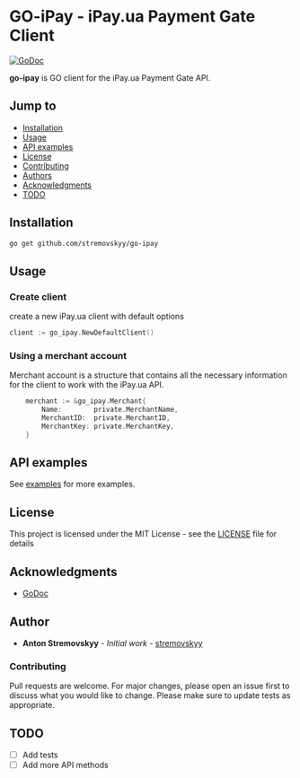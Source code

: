 # GO-iPay - iPay.ua Payment Gate Client

[![GoDoc](https://godoc.org/github.com/stremovskyy/go-ipay?status.svg)](https://godoc.org/github.com/stremovskyy/go-ipay)

**go-ipay** is GO client for the iPay.ua Payment Gate API.

## Jump to

* [Installation](#Installation)
* [Usage](#Usage)
* [API examples](#API-examples)
* [License](#License)
* [Contributing](#Contributing)
* [Authors](#Authors)
* [Acknowledgments](#Acknowledgments)
* [TODO](#TODO)

## Installation

```bash
go get github.com/stremovskyy/go-ipay
```

## Usage

### Create client

create a new iPay.ua client with default options

```go
client := go_ipay.NewDefaultClient()
```

### Using a merchant account

Merchant account is a structure that contains all the necessary information for the client to work with the iPay.ua API.

```go
	merchant := &go_ipay.Merchant{
		Name:        private.MerchantName,
		MerchantID:  private.MerchantID,
		MerchantKey: private.MerchantKey,
	}
```

## API examples

See [examples](examples) for more examples.

## License

This project is licensed under the MIT License - see the [LICENSE](LICENSE) file for details

## Acknowledgments

- [GoDoc](https://godoc.org/github.com/stremovskyy/gofondy)

## Author

* **Anton Stremovskyy** - *Initial work* - [stremovskyy](https://github.com/stremovskyy)

### Contributing

Pull requests are welcome. For major changes, please open an issue first to discuss what you would like to change.
Please make sure to update tests as appropriate.

## TODO

- [ ] Add tests
- [ ] Add more API methods
